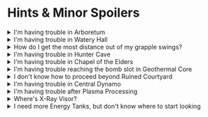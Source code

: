 
# Hints & Minor Spoilers

<details>
  <summary>I'm having trouble in Arboretum</summary>

*The scan points have been relocated. Here are hints for each of them:*
1. *Can be seen while standing near the water's edge*
2. *Can be revealed via destroying something*
3. *Can be seen up high in an inaccessible location*
4. *Can be accessed thanks to something removed*

</details>

<details>
  <summary>I'm having trouble in Watery Hall</summary>

*The scan points have been relocated. Here are hints for each of them:*
1. *This one is under the ramp you can't miss it*
2. *A dirty trick required were this an item not a scan*
3. *Submerged in poison this rune can be found reverse of an otherwise uninteresting text*
4. *An impassible obstacle does not always necessitate privacy*

</details>


<details>
  <summary>How do I get the most distance out of my grapple swings?</summary>

*Hold R before releasing the swing. After release, continue to hold R and turn as though you are doing an R-Jump. Alternatively, you can try morphing after detaching from grapple to reduce your vertical speed.*

[Video](https://cdn.discordapp.com/attachments/1196262796518768751/1229858760982270042/2024-04-16_11-15-54.mp4?ex=6631363a&is=661ec13a&hm=f968cfe58e49acacd3f85b9b29aa355f0d3973045e7eb16c71bdb214c3786684&)

</details>

<details>
  <summary>I'm having trouble in Hunter Cave</summary>

*Dash off the lower grapple point towards the higher one using the "starting to grapple" animation instead of scan dashing. Once in the air, look up as quickly as possible to grab onto the 2nd grapple point. This is called "Grapple Dashing"*

</details>

<details>
  <summary>I'm having trouble in Chapel of the Elders</summary>

*Scan the Adult Sheegoth to change the lock-on target to its head and use charged Power Beam shots.*

</details>

<details>
  <summary>I'm having trouble reaching the bomb slot in Geothermal Core</summary>

*[Video](https://youtu.be/jFT7EnUKWmQ)*

</details>

<details>
  <summary>I don't know how to proceed beyond Ruined Courtyard</summary>

*To progress beyond Ruined Courtyard you need:*
- *Boost Ball*
- *Super Missiles*
- *Wave Beam*

*Boost Ball can be found in Phendrana Drifts*
*Super Missiles can be found in Chozo Ruins*
*Wave Beam can be found in Magmoor Caverns*

</details>

<details>
  <summary>I'm having trouble in Central Dynamo</summary>

*Main Power Bombs are discovered when entering Phazon Mines from the front.*

*Use charged Wave Beam to help light up the maze if you are having trouble seeing.*

*The exit is towards the Save Station, try to keep track of your orientation as you work your way in that direction.*

*If you simply give up, a video of the solution is provided below:*

*[Video](https://www.youtube.com/watch?v=KVf3A9Q5MSU)*

</details>

<details>
  <summary>I'm having trouble after Plasma Processing</summary>

*[Video](https://youtu.be/D1GzCuJC1CM)*

</details>

<details>
  <summary>Where's X-Ray Visor?</summary>

*In Phendrana locked behind Plasma Beam*

</details>

<details>
  <summary>I need more Energy Tanks, but don't know where to start looking</summary>

| Region | Room |
| --- | --- |
| Tallon Overworld | Frigate Crash Site (Lower) |
| Tallon Overworld | Frigate Crash Site (Upper) |
| Tallon Overworld | Arbor Chamber |
| Tallon Overworld | Great Tree Hall |
| Chozo Ruins | Hive Mecha |
| Chozo Ruins | Watery Hall |
| Magmoor Caverns | Magmoor Workstation |
| Magmoor Caverns | Monitor Station |
| Phendrana Drifts | Frozen Pike |
| Phendrana Drifts | Gravity Chamber |
| Phendrana Drifts | Ice Ruins West |
| Phazon Mines | Main Quarry |
| Phazon Mines | Metroid Quarantine A |
| Phazon Mines | Map Station Mines |

</details>
